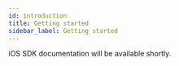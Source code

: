 ```yaml
---
id: introduction
title: Getting started
sidebar_label: Getting started
---
```


iOS SDK documentation will be available shortly.
